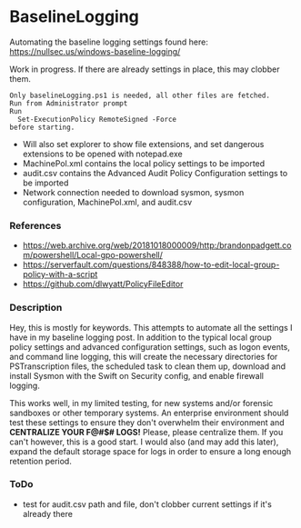 # BaselineLogging
Automating the baseline logging settings found here: https://nullsec.us/windows-baseline-logging/

Work in progress. If there are already settings in place, this may clobber them.

```
Only baselineLogging.ps1 is needed, all other files are fetched.
Run from Administrator prompt
Run
  Set-ExecutionPolicy RemoteSigned -Force
before starting.
```

* Will also set explorer to show file extensions, and set dangerous extensions to be opened with notepad.exe
* MachinePol.xml contains the local policy settings to be imported
* audit.csv contains the Advanced Audit Policy Configuration settings to be imported
* Network connection needed to download sysmon, sysmon configuration, MachinePol.xml, and audit.csv

### References
* https://web.archive.org/web/20181018000009/http:/brandonpadgett.com/powershell/Local-gpo-powershell/
* https://serverfault.com/questions/848388/how-to-edit-local-group-policy-with-a-script
* https://github.com/dlwyatt/PolicyFileEditor

### Description
Hey, this is mostly for keywords. This attempts to automate all the settings I have in my baseline logging post. In addition to the typical local group policy settings and advanced configuration settings, such as logon events, and command line logging, this will create the necessary directories for PSTranscription files, the scheduled task to clean them up, download and install Sysmon with the Swift on Security config, and enable firewall logging. 

This works well, in my limited testing, for new systems and/or forensic sandboxes or other temporary systems. An enterprise environment should test these settings to ensure they don't overwhelm their environment and **CENTRALIZE YOUR F@#$# LOGS!** Please, please centralize them. If you can't however, this is a good start. I would also (and may add this later), expand the default storage space for logs in order to ensure a long enough retention period. 

### ToDo
* test for audit.csv path and file, don't clobber current settings if it's already there
